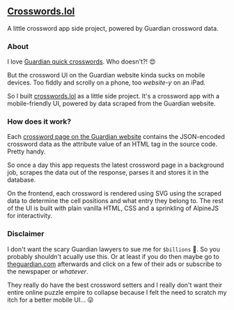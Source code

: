## [Crosswords.lol](https://crosswords.lol) 

A little crossword app side project, powered by Guardian crossword data.

### About

I love [Guardian quick crosswords](https://www.theguardian.com/crosswords/series/quick). Who doesn't?! 😍

But the crossword UI on the Guardian website kinda sucks on mobile devices. Too fiddly and scrolly on a phone, too _website-y_ on an iPad.

So I built [crosswords.lol](https://crosswords.lol) as a little side project. It's a crossword app with a mobile-friendly UI, powered by data scraped from the Guardian website.

### How does it work?

Each [crossword page on the Guardian website](https://www.theguardian.com/crosswords/quick/17104) contains the JSON-encoded crossword data as the attribute value of an HTML tag in the source code. Pretty handy.

So once a day this app requests the latest crossword page in a background job, scrapes the data out of the response, parses it and stores it in the database.

On the frontend, each crossword is rendered using SVG using the scraped data to determine the cell positions and what entry they belong to. The rest of the UI is built with plain vanilla HTML, CSS and a sprinkling of AlpineJS for interactivity.

### Disclaimer

I don't want the scary Guardian lawyers to sue me for `$billions` 🤑. So you probably shouldn't acually use this. Or at least if you do then maybe go to [theguardian.com](https://www.theguardian.com) afterwards and click on a few of their ads or subscribe to the newspaper or _whatever_.

They really do have the best crossword setters and I really don't want their entire online puzzle empire to collapse because I felt the need to scratch my itch for a better mobile UI... 😜




